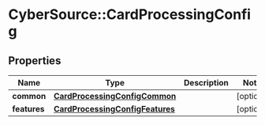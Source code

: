 # CyberSource::CardProcessingConfig

## Properties
Name | Type | Description | Notes
------------ | ------------- | ------------- | -------------
**common** | [**CardProcessingConfigCommon**](CardProcessingConfigCommon.md) |  | [optional] 
**features** | [**CardProcessingConfigFeatures**](CardProcessingConfigFeatures.md) |  | [optional] 


